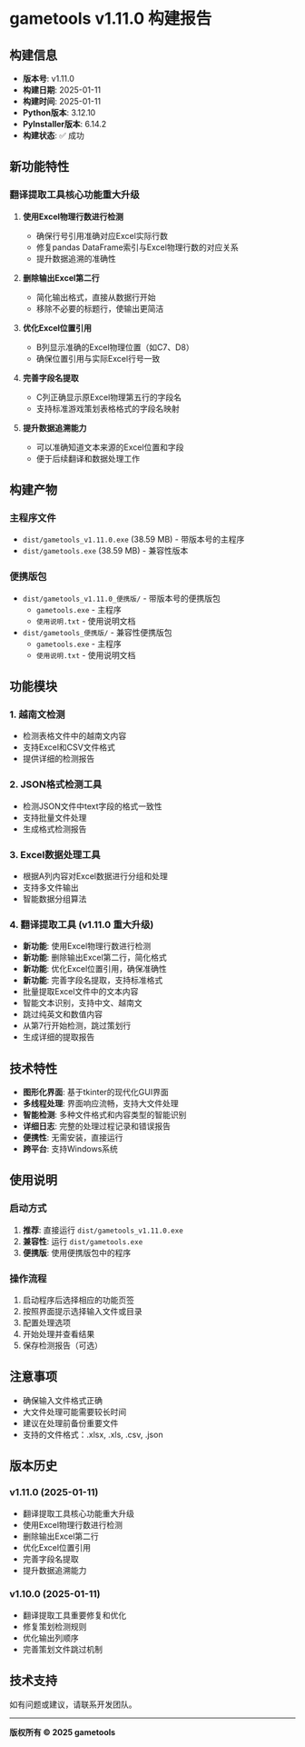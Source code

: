 # gametools v1.11.0 构建报告

## 构建信息

- **版本号**: v1.11.0
- **构建日期**: 2025-01-11
- **构建时间**: 2025-01-11
- **Python版本**: 3.12.10
- **PyInstaller版本**: 6.14.2
- **构建状态**: ✅ 成功

## 新功能特性

### 翻译提取工具核心功能重大升级

1. **使用Excel物理行数进行检测**
   - 确保行号引用准确对应Excel实际行数
   - 修复pandas DataFrame索引与Excel物理行数的对应关系
   - 提升数据追溯的准确性

2. **删除输出Excel第二行**
   - 简化输出格式，直接从数据行开始
   - 移除不必要的标题行，使输出更简洁

3. **优化Excel位置引用**
   - B列显示准确的Excel物理位置（如C7、D8）
   - 确保位置引用与实际Excel行号一致

4. **完善字段名提取**
   - C列正确显示原Excel物理第五行的字段名
   - 支持标准游戏策划表格格式的字段名映射

5. **提升数据追溯能力**
   - 可以准确知道文本来源的Excel位置和字段
   - 便于后续翻译和数据处理工作

## 构建产物

### 主程序文件
- `dist/gametools_v1.11.0.exe` (38.59 MB) - 带版本号的主程序
- `dist/gametools.exe` (38.59 MB) - 兼容性版本

### 便携版包
- `dist/gametools_v1.11.0_便携版/` - 带版本号的便携版包
  - `gametools.exe` - 主程序
  - `使用说明.txt` - 使用说明文档
- `dist/gametools_便携版/` - 兼容性便携版包
  - `gametools.exe` - 主程序
  - `使用说明.txt` - 使用说明文档

## 功能模块

### 1. 越南文检测
- 检测表格文件中的越南文内容
- 支持Excel和CSV文件格式
- 提供详细的检测报告

### 2. JSON格式检测工具
- 检测JSON文件中text字段的格式一致性
- 支持批量文件处理
- 生成格式检测报告

### 3. Excel数据处理工具
- 根据A列内容对Excel数据进行分组和处理
- 支持多文件输出
- 智能数据分组算法

### 4. 翻译提取工具 (v1.11.0 重大升级)
- **新功能**: 使用Excel物理行数进行检测
- **新功能**: 删除输出Excel第二行，简化格式
- **新功能**: 优化Excel位置引用，确保准确性
- **新功能**: 完善字段名提取，支持标准格式
- 批量提取Excel文件中的文本内容
- 智能文本识别，支持中文、越南文
- 跳过纯英文和数值内容
- 从第7行开始检测，跳过策划行
- 生成详细的提取报告

## 技术特性

- **图形化界面**: 基于tkinter的现代化GUI界面
- **多线程处理**: 界面响应流畅，支持大文件处理
- **智能检测**: 多种文件格式和内容类型的智能识别
- **详细日志**: 完整的处理过程记录和错误报告
- **便携性**: 无需安装，直接运行
- **跨平台**: 支持Windows系统

## 使用说明

### 启动方式
1. **推荐**: 直接运行 `dist/gametools_v1.11.0.exe`
2. **兼容性**: 运行 `dist/gametools.exe`
3. **便携版**: 使用便携版包中的程序

### 操作流程
1. 启动程序后选择相应的功能页签
2. 按照界面提示选择输入文件或目录
3. 配置处理选项
4. 开始处理并查看结果
5. 保存检测报告（可选）

## 注意事项

- 确保输入文件格式正确
- 大文件处理可能需要较长时间
- 建议在处理前备份重要文件
- 支持的文件格式：.xlsx, .xls, .csv, .json

## 版本历史

### v1.11.0 (2025-01-11)
- 翻译提取工具核心功能重大升级
- 使用Excel物理行数进行检测
- 删除输出Excel第二行
- 优化Excel位置引用
- 完善字段名提取
- 提升数据追溯能力

### v1.10.0 (2025-01-11)
- 翻译提取工具重要修复和优化
- 修复策划检测规则
- 优化输出列顺序
- 完善策划文件跳过机制

## 技术支持

如有问题或建议，请联系开发团队。

---

**版权所有 © 2025 gametools**
